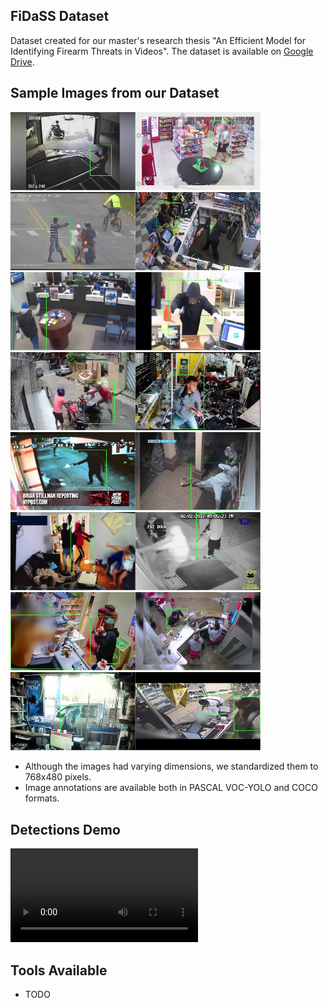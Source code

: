 ## FiDaSS Dataset

Dataset created for our master's research thesis "An Efficient Model for Identifying Firearm Threats in Videos".
The dataset is available on [Google Drive](https://bit.ly/3nLP8YG).

## Sample Images from our Dataset

<img src="/DatasetSamples/sample00.png" width=200><img src="/DatasetSamples/sample01.png" width=200><img src="/DatasetSamples/sample02.png" width=200><img src="/DatasetSamples/sample03.png" width=200><img src="/DatasetSamples/sample04.png" width=200><img src="/DatasetSamples/sample05.png" width=200><img src="/DatasetSamples/sample06.png" width=200><img src="/DatasetSamples/sample07.png" width=200><img src="/DatasetSamples/sample08.png" width=200><img src="/DatasetSamples/sample09.png" width=200><img src="/DatasetSamples/sample10.png" width=200><img src="/DatasetSamples/sample11.png" width=200><img src="/DatasetSamples/sample12.png" width=200><img src="/DatasetSamples/sample13.png" width=200><img src="/DatasetSamples/sample14.png" width=200><img src="/DatasetSamples/sample15.png" width=200>

- Although the images had varying dimensions, we standardized them to 768x480 pixels.
- Image annotations are available both in PASCAL VOC-YOLO and COCO formats.

## Detections Demo

![detections](https://user-images.githubusercontent.com/31284778/159072214-4c11bbe1-e6c8-421e-a67f-148215db1623.mp4)

## Tools Available

- TODO
